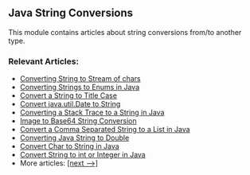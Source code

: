 ## Java String Conversions

This module contains articles about string conversions from/to another type.

### Relevant Articles:
- [Converting String to Stream of chars](https://www.baeldung.com/java-string-to-stream)
- [Converting Strings to Enums in Java](https://www.baeldung.com/java-string-to-enum)
- [Convert a String to Title Case](https://www.baeldung.com/java-string-title-case)
- [Convert java.util.Date to String](https://www.baeldung.com/java-util-date-to-string)
- [Converting a Stack Trace to a String in Java](https://www.baeldung.com/java-stacktrace-to-string)
- [Image to Base64 String Conversion](https://www.baeldung.com/java-base64-image-string)
- [Convert a Comma Separated String to a List in Java](https://www.baeldung.com/java-string-with-separator-to-list)
- [Converting Java String to Double](https://www.baeldung.com/java-string-to-double)
- [Convert Char to String in Java](https://www.baeldung.com/java-convert-char-to-string)
- [Convert String to int or Integer in Java](https://www.baeldung.com/java-convert-string-to-int-or-integer)
- More articles: [[next -->]](/core-java-string-conversions-2)